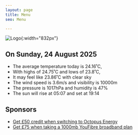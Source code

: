 ```yaml
---
layout: page
title: Menu
seo: Menu

---
```


![Logo](/images/logo.jpg){:width="832px"}

<!-- weather_marker starts -->
## On Sunday, 24 August 2025

- The average temperature today is 24.16˚C,
- With highs of 24.75˚C and lows of 23.8˚C,
- It may feel like 23.86˚C with clear sky
- The wind speed is 3.6m/s and visibility is 10000m
- The pressure is 1017hPa and humidity is 47%
- The sun will rise at 05:07 and set at 19:14

<!-- weather_marker ends -->

## Sponsors

- [Get £50 credit when switching to Octopus Energy](https://bit.ly/3oD1nnS)
- [Get £75 when taking a 1000mb YouFibre broadband plan](https://aklam.io/91zWhU?)
